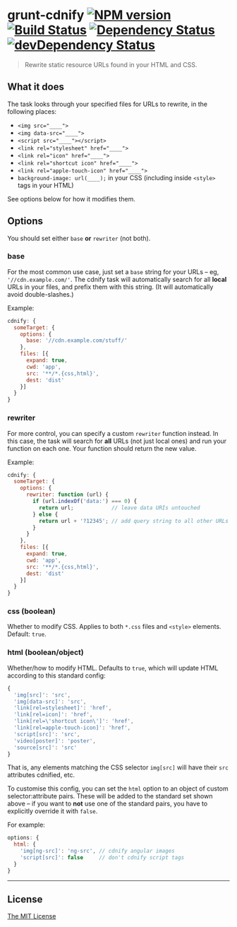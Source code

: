 # grunt-cdnify [![NPM version][npm-image]][npm-url] [![Build Status][travis-image]][travis-url] [![Dependency Status][depstat-image]][depstat-url] [![devDependency Status][devDepstat-image]][devDepstat-url]

> Rewrite static resource URLs found in your HTML and CSS.

## What it does
The task looks through your specified files for URLs to rewrite, in the following places:

* `<img src="____">`
* `<img data-src="____">`
* `<script src="____"></script>`
* `<link rel="stylesheet" href="____">`
* `<link rel="icon" href="____">`
* `<link rel="shortcut icon" href="____">`
* `<link rel="apple-touch-icon" href="____">`
* `background-image: url(____);` in your CSS (including inside `<style>` tags in your HTML)

See options below for how it modifies them.

## Options
You should set either `base` **or** `rewriter` (not both).

### base
For the most common use case, just set a `base` string for your URLs – eg, `'//cdn.example.com/'`. The cdnify task will automatically search for all **local** URLs in your files, and prefix them with this string. (It will automatically avoid double-slashes.)

Example:

```js
cdnify: {
  someTarget: {
    options: {
      base: '//cdn.example.com/stuff/'
    },
    files: [{
      expand: true,
      cwd: 'app',
      src: '**/*.{css,html}',
      dest: 'dist'
    }]
  }
}
```

### rewriter
For more control, you can specify a custom `rewriter` function instead. In this case, the task will search for **all** URLs (not just local ones) and run your function on each one. Your function should return the new value.

Example:

```js
cdnify: {
  someTarget: {
    options: {
      rewriter: function (url) {
        if (url.indexOf('data:') === 0) {
          return url;            // leave data URIs untouched
        } else {
          return url + '?12345'; // add query string to all other URLs
        }
      }
    },
    files: [{
      expand: true,
      cwd: 'app',
      src: '**/*.{css,html}',
      dest: 'dist'
    }]
  }
}
```

### css (boolean)
Whether to modify CSS. Applies to both `*.css` files and `<style>` elements. Default: `true`.

### html (boolean/object)
Whether/how to modify HTML. Defaults to `true`, which will update HTML according to this standard config:

```js
{
  'img[src]': 'src',
  'img[data-src]': 'src',
  'link[rel=stylesheet]': 'href',
  'link[rel=icon]': 'href',
  'link[rel=\'shortcut icon\']': 'href',
  'link[rel=apple-touch-icon]': 'href',
  'script[src]': 'src',
  'video[poster]': 'poster',
  'source[src]': 'src'
}
```

That is, any elements matching the CSS selector `img[src]` will have their `src` attributes cdnified, etc.

To customise this config, you can set the `html` option to an object of custom selector:attribute pairs. These will be added to the standard set shown above – if you want to **not** use one of the standard pairs, you have to explicitly override it with `false`.

For example:

```js
options: {
  html: {
    'img[ng-src]': 'ng-src', // cdnify angular images
    'script[src]': false     // don't cdnify script tags
  }
}
```


---

## License

[The MIT License](http://opensource.org/licenses/MIT)

[npm-url]: https://npmjs.org/package/grunt-cdnify
[npm-image]: https://img.shields.io/npm/v/grunt-cdnify.svg?style=flat-square

[travis-url]: http://travis-ci.org/callumlocke/grunt-cdnify
[travis-image]: https://img.shields.io/travis/callumlocke/grunt-cdnify.svg?style=flat-square

[depstat-url]: https://david-dm.org/callumlocke/grunt-cdnify
[depstat-image]: https://img.shields.io/david/callumlocke/grunt-cdnify.svg?style=flat-square

[devDepstat-url]: https://david-dm.org/callumlocke/grunt-cdnify
[devDepstat-image]: https://img.shields.io/david/dev/callumlocke/grunt-cdnify.svg?style=flat-square#info=devDependencies

